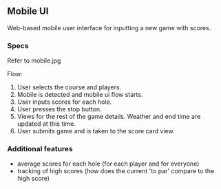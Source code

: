 ## Mobile UI

Web-based mobile user interface for inputting a new game with scores.

### Specs

Refer to mobile.jpg

Flow:

1. User selects the course and players.
2. Mobile is detected and mobile ui flow starts.
3. User inputs scores for each hole.
4. User presses the stop button.
5. Views for the rest of the game details. Weather and end time are updated at this time.
6. User submits game and is taken to the score card view.

### Additional features

* average scores for each hole (for each player and for everyone)
* tracking of high scores (how does the current 'to par' compare to the high score)